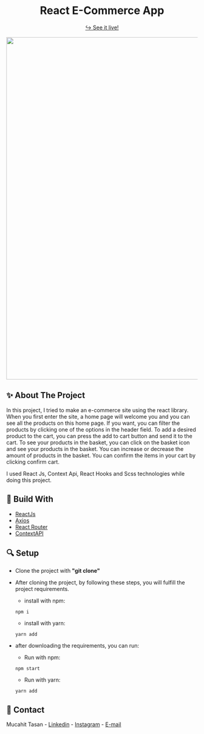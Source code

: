 <h1 align="center">React E-Commerce App</h1>

<div align="center">
  <a href="https://my-project2-steel.vercel.app/" target="_blank">↪️ See it live!</a>
  <br />
  <br />
</div>

<div align="center">
  <img width="900" src = 'https://user-images.githubusercontent.com/88967412/164946891-be8a1a7c-ff5a-44fc-89a0-798dd0b883de.gif' />
</div>

<h2> ✨ About The Project</h2>

<p>In this project, I tried to make an e-commerce site using the react library. When you first enter the site, a home page will welcome you and you can see all the products on this home page. If you want, you can filter the products by clicking one of the options in the header field. To add a desired product to the cart, you can press the add to cart button and send it to the cart. To see your products in the basket, you can click on the basket icon and see your products in the basket. You can increase or decrease the amount of products in the basket. You can confirm the items in your cart by clicking confirm cart.
</p>
  
  <p>I used React Js, Context Api, React Hooks and Scss technologies while doing this project.</p>
  
  <h2> 📌 Build With</h2>
  
 - [ReactJs](https://tr.reactjs.org/)
 - [Axios](https://github.com/axios/axios)
 - [React Router](https://reactrouter.com/)
 - [ContextAPI](https://tr.reactjs.org/docs/context.html)
  
  <h2> 🔍 Setup</h2>
 
  - Clone the project with **"git clone"**
  
  - After cloning the project, by following these steps, you will fulfill the project requirements.
    - install with npm:
    ``` npm
    npm i
    ```
    - install with yarn:
    ``` yarn
    yarn add
    ```
 - after downloading the requirements, you can run:
     - Run with npm:
    ``` npm
    npm start
    ```
   - Run with yarn:
    ``` yarn
    yarn add
    ```
  <h2> 📧 Contact </h2>
  
  Mucahit Tasan - [Linkedin](https://www.linkedin.com/in/mucahittasan) - [Instagram](https://www.instagram.com/tasanmucahit) - [E-mail](mailto:mucahittasan0@gmail.com)
  
 
  
 
    
